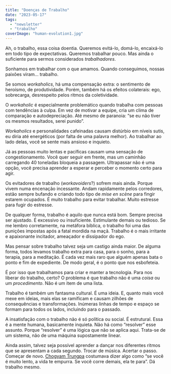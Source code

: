 ```yaml
---
title: "Doenças de Trabalho"
date: "2023-05-17"
tags: 
  - "newsletter"
  - "trabalho"
coverImage: "human-evolution1.jpg"
---
```


Ah, o trabalho, essa coisa doentia. Queremos evitá-lo, domá-lo, encaixá-lo em todo tipo de expectativas. Queremos trabalhar pouco. Mas ainda o suficiente para sermos considerados _trabalhadores_.

Sonhamos em trabalhar com o que amamos. Quando conseguimos, nossas paixões viram… trabalho.

Se somos _workaholics_, há uma compensação extra: o sentimento de heroísmo, de produtividade. Porém, também há os efeitos colaterais: ego, sobrecarga, desrespeito pelos ritmos da coletividade.

O _workaholic_ é especialmente problemático quando trabalha com pessoas com tendências à culpa. Em vez de motivar a equipe, cria um clima de comparação e autodepreciação. Até mesmo de paranoia: “se eu não tiver os mesmos resultados, serei punido”.

_Workaholics_ e personalidades cafeinadas causam distúrbio em níveis sutis, eu diria até energéticos (por falta de uma palavra melhor). Ao trabalhar ao lado delas, você se sente mais ansioso e inquieto.

Já as pessoas muito lentas e pacíficas causam uma sensação de congestionamento. Você quer seguir em frente, mas um caminhão carregando 40 toneladas bloqueia a passagem. Ultrapassar não é uma opção, você precisa aprender a esperar e perceber o momento certo para agir.

Os evitadores de trabalho (_workavoiders_?) sofrem mais ainda. Porque vivem numa encenação incessante. Andam rapidamente pelos corredores, estão sempre bufando e criando todo tipo de _mise en scène_ para fingir estarem ocupados. É muito trabalho para evitar trabalhar. Muito estresse para fugir do estresse.

De qualquer forma, trabalho é aquilo que nunca está bom. Sempre precisa ser ajustado. É excessivo ou insuficiente. Estimulante demais ou tedioso. Se me lembro corretamente, na metáfora bíblica, o trabalho foi uma das punições impostas após a fatal mordida na maçã. Trabalho é o mais irritante e apaixonante incitador, ameaçador e dissipador do ego.

Mas pensar sobre trabalho talvez seja um castigo ainda maior. De alguma forma, todos levamos trabalho extra para casa, para o sonho, para a terapia, para a meditação. É cada vez mais raro que alguém apenas bata o ponto e fim de expediente. De modo geral, é o ponto que nos esbofeteia.

É por isso que trabalhamos para criar e manter a tecnologia. Para nos liberar do trabalho, certo? O problema é que trabalho não é uma _coisa_ ou um _procedimento_. Não é um item de uma lista.

Trabalho é também um fantasma cultural. É uma ideia. E, quanto mais você mexe em ideias, mais elas se ramificam e causam zilhões de consequências e transformações. Inúmeras linhas de tempo e espaço se formam para todos os lados, incluindo para o passado.

A insatisfação com o trabalho não é só política ou social. É estrutural. Essa é a mente humana, basicamente inquieta. Não há como “resolver” esse assunto. Porque “resolver” é uma lógica que não se aplica aqui. Trata-se de um sistema, não de uma máquina supostamente linear.

Ainda assim, talvez seja possível aprender a dançar nos diferentes ritmos que se apresentam a cada segundo. Trocar de música. Acertar o passo. Começar de novo. [Chogyam Trungpa](https://chogyamtrungpa.com/about/chogyam-trungpa-biography/) costumava dizer algo como “se você é muito lento, a vida te empurra. Se você corre demais, ela te para”. Dá trabalho mesmo.
